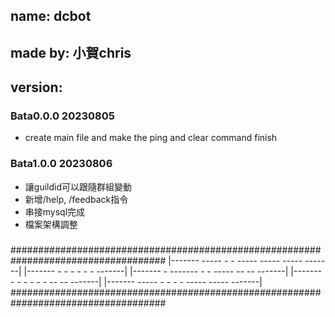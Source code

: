 ## name: dcbot

## made by: 小賀chris

## version:
### Bata0.0.0 20230805
- create main file and make the ping and clear command finish

### Bata1.0.0 20230806
- 讓guildid可以跟隨群組變動
- 新增/help, /feedback指令
- 串接mysql完成
- 檔案架構調整

###

###

###

###

###

###

###

###

###

###

###

###

###

###

###

###

###

####################################################################################
    |-------    -----    -                     -     -----  -----  -----   -------|
   |-------    -        -            - - -          -                     -------|
  |-------    -        -------    -          -     -----    --       --  -------|
 |-------    -        -     -    -          -         -      --     --  -------|
|-------    -----    -     -    -          -     -----         -----  -------|
####################################################################################